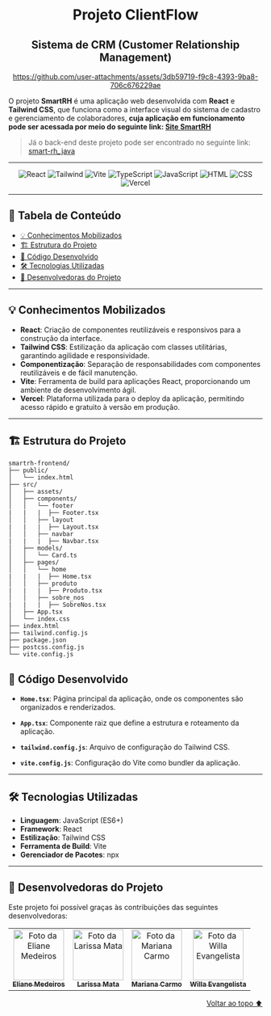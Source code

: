 <div align='center' id='topo'/>

# Projeto ClientFlow
## Sistema de CRM (Customer Relationship Management)


https://github.com/user-attachments/assets/3db59719-f9c8-4393-9ba8-706c676229ae

</div>

O projeto **SmartRH** é uma aplicação web desenvolvida com **React** e **Tailwind CSS**, que funciona como a interface visual do sistema de cadastro e gerenciamento de colaboradores, **cuja aplicação em funcionamento pode ser acessada por meio do seguinte link: [Site SmartRH](https://smart-rh-hexdevascode.vercel.app/)**

> Já o back-end deste projeto pode ser encontrado no seguinte link: [smart-rh_java](https://github.com/willaevangelista/smart-rh_java)

******

<div align='center'/>

  ![React](https://a11ybadges.com/badge?logo=react)
  ![Tailwind](https://a11ybadges.com/badge?logo=tailwindcss)
  ![Vite](https://a11ybadges.com/badge?logo=vite)
  ![TypeScript](https://a11ybadges.com/badge?logo=typescript)
  ![JavaScript](https://a11ybadges.com/badge?logo=javascript)
  ![HTML](https://a11ybadges.com/badge?logo=html5)
  ![CSS](https://a11ybadges.com/badge?logo=css3)
  ![Vercel](https://a11ybadges.com/badge?logo=vercel)

</div>

******

## 📖 Tabela de Conteúdo
- [💡 Conhecimentos Mobilizados](#conhecimentosMobilizados)
- [🏗️ Estrutura do Projeto](#estruturaDoProjeto)
- [📂 Código Desenvolvido](#codigoDesenvolvido)
- [🛠️ Tecnologias Utilizadas](#tecnologiasUtilizadas)
- [🤝 Desenvolvedoras do Projeto](#devas)

---

<div id='conhecimentosMobilizados'/> 

## 💡 Conhecimentos Mobilizados

- **React**: Criação de componentes reutilizáveis e responsivos para a construção da interface.
- **Tailwind CSS**: Estilização da aplicação com classes utilitárias, garantindo agilidade e responsividade.
- **Componentização**: Separação de responsabilidades com componentes reutilizáveis e de fácil manutenção.
- **Vite**: Ferramenta de build para aplicações React, proporcionando um ambiente de desenvolvimento ágil.
- **Vercel**: Plataforma utilizada para o deploy da aplicação, permitindo acesso rápido e gratuito à versão em produção.

---

<div id='estruturaDoProjeto'/> 

## 🏗️ Estrutura do Projeto

```
smartrh-frontend/
├── public/
│   └── index.html
├── src/
│   ├── assets/
│   ├── components/
│   │   └── footer
|   |   |  ├── Footer.tsx
│   │   ├── layout
|   |   |  ├── Layout.tsx
│   │   ├── navbar
|   |   |  ├── Navbar.tsx
│   ├── models/
│   │   └── Card.ts
│   ├── pages/
│   │   └── home
|   |   |  ├── Home.tsx
│   │   ├── produto
|   |   |  ├── Produto.tsx
│   │   ├── sobre_nos
|   |   |  ├── SobreNos.tsx
│   ├── App.tsx
│   └── index.css
├── index.html
├── tailwind.config.js
├── package.json
├── postcss.config.js
└── vite.config.js
```

<div id='codigoDesenvolvido'/>

## 📂 Código Desenvolvido
  
- **`Home.tsx`**: Página principal da aplicação, onde os componentes são organizados e renderizados.
  
- **`App.tsx`**: Componente raiz que define a estrutura e roteamento da aplicação.
  
- **`tailwind.config.js`**: Arquivo de configuração do Tailwind CSS.
  
- **`vite.config.js`**: Configuração do Vite como bundler da aplicação.

---

<div id='tecnologiasUtilizadas'/> 

## 🛠️ Tecnologias Utilizadas

- **Linguagem**: JavaScript (ES6+)
- **Framework**: React
- **Estilização**: Tailwind CSS
- **Ferramenta de Build**: Vite
- **Gerenciador de Pacotes**: npx

---

<div id='devas'/> 
  
## 🤝 Desenvolvedoras do Projeto

Este projeto foi possível graças às contribuições das seguintes desenvolvedoras:

<div align="center">
  <table>
    <td align="center">
        <a href="https://www.linkedin.com/in/elianempontes/" title="Linkedin da Eliane Medeiros">
          <img src="https://media.licdn.com/dms/image/v2/D4D03AQGppzwuto4Skw/profile-displayphoto-shrink_400_400/B4DZOzMU5sHUAg-/0/1733878173890?e=1747267200&v=beta&t=dYk2XBvZ6Be-J99J4sp9kljf2TF3ZZ5YZ8lEu72U7oA" width="100px;" alt="Foto da Eliane Medeiros"/><br>
          <sub>
            <b>Eliane Medeiros</b>
          </sub>
        </a>
      </td>
      <td align="center">
        <a href="https://www.linkedin.com/in/larissa-mata-a32a5a104/" title="Linkedin da Larissa Mata">
          <img src="https://media.licdn.com/dms/image/v2/D4D03AQH8ZGW05SThzA/profile-displayphoto-shrink_400_400/profile-displayphoto-shrink_400_400/0/1698075416577?e=1747267200&v=beta&t=MZQra9MZhtWWZqrZx6Re7loE6-KZIhHj9kj5Rbxe_Ds" width="100px;" alt="Foto da Larissa Mata"/><br>
          <sub>
            <b>Larissa Mata</b>
          </sub>
        </a>
      </td>
      <td align="center">
        <a href="https://github.com/MariPimentelCarmo" title="GitHub da Mariana Carmo">
          <img src="https://avatars.githubusercontent.com/u/99743029?v=4" width="100px;" alt="Foto da Mariana Carmo"/><br>
          <sub>
            <b>Mariana Carmo</b>
          </sub>
        </a>
      </td>
    <td align="center">
        <a href="https://github.com/willaevangelista" title="GitHub da Willa Evangelista">
          <img src="https://avatars.githubusercontent.com/u/84138876?v=4" width="100px;" alt="Foto da Willa Evangelista"/><br>
          <sub>
            <b>Willa Evangelista</b>
          </sub>
        </a>
      </td>
  </table>
</div>

<div align='right'>
  
  [Voltar ao topo ⬆️](#topo)

</div>
